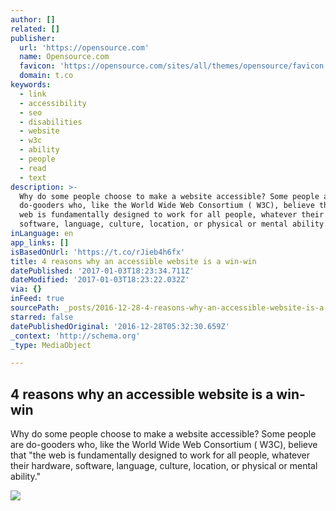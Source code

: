 ```yaml
---
author: []
related: []
publisher:
  url: 'https://opensource.com'
  name: Opensource.com
  favicon: 'https://opensource.com/sites/all/themes/opensource/favicon.ico'
  domain: t.co
keywords:
  - link
  - accessibility
  - seo
  - disabilities
  - website
  - w3c
  - ability
  - people
  - read
  - text
description: >-
  Why do some people choose to make a website accessible? Some people are
  do-gooders who, like the World Wide Web Consortium ( W3C), believe that "the
  web is fundamentally designed to work for all people, whatever their hardware,
  software, language, culture, location, or physical or mental ability."
inLanguage: en
app_links: []
isBasedOnUrl: 'https://t.co/rJieb4h6fx'
title: 4 reasons why an accessible website is a win-win
datePublished: '2017-01-03T18:23:34.711Z'
dateModified: '2017-01-03T18:23:22.032Z'
via: {}
inFeed: true
sourcePath: _posts/2016-12-28-4-reasons-why-an-accessible-website-is-a-win-win.md
starred: false
datePublishedOriginal: '2016-12-28T05:32:30.659Z'
_context: 'http://schema.org'
_type: MediaObject

---
```

<article style=""><h1>4 reasons why an accessible website is a win-win</h1><p>Why do some people choose to make a website accessible? Some people are do-gooders who, like the World Wide Web Consortium ( W3C), believe that "the web is fundamentally designed to work for all people, whatever their hardware, software, language, culture, location, or physical or mental ability."</p><img src="https://opensource.com/sites/default/files/images/life/lightbulb_computer_person_general_.png" /></article>